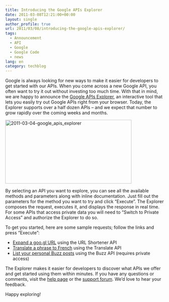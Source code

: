 ```yaml
---
title: Introducing the Google APIs Explorer
date: 2011-03-08T12:21:00+00:00
layout: single
author_profile: true
url: 2011/03/08/introducing-the-google-apis-explorer/
tags:
  - Announcement
  - API
  - Google
  - Google Code
  - news
lang: en
category: techblog
---
```

Google is always looking for new ways to make it easier for developers to get started with our APIs. When you come across a new Google API, you often want to try it out without investing too much time. With that in mind, we are happy to announce the [Google APIs Explorer](https://code.google.com/apis/explorer), an interactive tool that lets you easily try out Google APIs right from your browser. Today, the Explorer supports over a half dozen APIs – and we expect that number to grow rapidly over the coming weeks and months.

[<img title="2011-03-04-google_apis_explorer" border="0" alt="2011-03-04-google_apis_explorer" src="http://lh3.ggpht.com/_vaUVXcmC3OI/TXYYQVrLNtI/AAAAAAAADnM/zC4TcFkG3go/2011-03-04-google_apis_explorer_thumb.png?imgmax=800" width="400" height="202" />](http://lh6.ggpht.com/_vaUVXcmC3OI/TXYYMKqTXII/AAAAAAAADnI/0kIQzE6afq8/s1600-h/2011-03-04-google_apis_explorer%5B2%5D.png)

By selecting an API you want to explore, you can see all the available methods and parameters along with inline documentation. Just fill out the parameters for the method you want to try and click “Execute”. The Explorer composes the request, executes it, and displays the response in real time. For some APIs that access private data you will need to “Switch to Private Access” and authorize the Explorer to do so.

To get you started, here are some sample requests; follow the links and press “Execute”:

  * [Expand a goo.gl URL](https://code.google.com/apis/explorer/#_s=urlshortener&_v=v1&_m=url.get&shortUrl=http://goo.gl/jN3IJ) using the URL Shortener API 
  * [Translate a phrase to French](https://code.google.com/apis/explorer/#_s=translate&_v=v2&_m=translations.list&q=APIs%20explorer%20is%20awesome!&target=fr&source=en) using the Translate API 
  * [List your personal Buzz posts](https://code.google.com/apis/explorer/#_s=buzz&_v=v1&_m=activities.list&scope=@self&userId=@me) using the Buzz API (requires private access)

The Explorer makes it easier for developers to discover what APIs we offer and get started using them within minutes. If you have any questions or comments, visit the [help page](http://code.google.com/apis/explorer-help) or the [support forum](http://code.google.com/apis/explorer-help/forum.html). We’d love to hear your feedback.

Happy exploring!